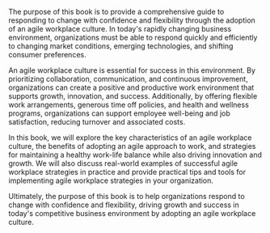 
The purpose of this book is to provide a comprehensive guide to responding to change with confidence and flexibility through the adoption of an agile workplace culture. In today's rapidly changing business environment, organizations must be able to respond quickly and efficiently to changing market conditions, emerging technologies, and shifting consumer preferences.

An agile workplace culture is essential for success in this environment. By prioritizing collaboration, communication, and continuous improvement, organizations can create a positive and productive work environment that supports growth, innovation, and success. Additionally, by offering flexible work arrangements, generous time off policies, and health and wellness programs, organizations can support employee well-being and job satisfaction, reducing turnover and associated costs.

In this book, we will explore the key characteristics of an agile workplace culture, the benefits of adopting an agile approach to work, and strategies for maintaining a healthy work-life balance while also driving innovation and growth. We will also discuss real-world examples of successful agile workplace strategies in practice and provide practical tips and tools for implementing agile workplace strategies in your organization.

Ultimately, the purpose of this book is to help organizations respond to change with confidence and flexibility, driving growth and success in today's competitive business environment by adopting an agile workplace culture.

